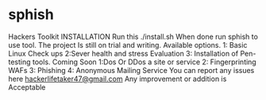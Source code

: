# sphish
Hackers Toolkit
  INSTALLATION
  Run this
  ./install.sh
  When done run sphish to use tool.
  The project Is still on trial and writing.
  Available options.
  1: Basic Linux Check ups
  2:Sever health and stress Evaluation
  3: Installation of Pen-testing tools.
  Coming Soon
  1:Dos Or DDos a site or service
  2: Fingerprinting WAFs
  3: Phishing
  4: Anonymous Mailing Service
  You can report any issues here
  hackerlifetaker47@gmail.com
  Any improvement or addition is Acceptable
  
